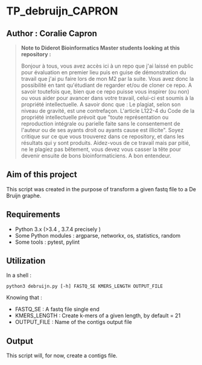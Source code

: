 # TP_debruijn_CAPRON
## Author : Coralie Capron


 > **Note to Diderot Bioinformatics Master students looking at this repository :**  
 > 
 > Bonjour à tous, vous avez accès ici à un repo que j'ai laissé en public pour évaluation en premier lieu puis en guise de démonstration du travail que j'ai pu faire lors de mon M2 par la suite. Vous avez donc la possibilité en tant qu'étudiant de regarder et/ou de cloner ce repo. A savoir toutefois que, bien que ce repo puisse vous inspirer (ou non) ou vous aider pour avancer dans votre travail, celui-ci est soumis à la propriété intellectuelle. A savoir donc que : Le plagiat, selon son niveau de gravité, est une contrefaçon. L'article L122-4 du Code de la propriété intellectuelle prévoit que "toute représentation ou reproduction intégrale ou parielle faite sans le consentement de l'auteur ou de ses ayants droit ou ayants cause est illicite". Soyez critique sur ce que vous trouverez dans ce repository, et dans les résultats qui y sont produits. Aidez-vous de ce travail mais par pitié, ne le plagiez pas bêtement, vous devez vous casser la tête pour devenir ensuite de bons bioinformaticiens. A bon entendeur. 

## Aim of this project

This script was created in the purpose of transform a given 
fastq file to a De Bruijn graphe.

## Requirements

* Python 3.x (>3.4 , 3.7.4 precisely )
* Some Python modules : argparse, networkx, os, statistics, random
* Some tools : pytest, pylint


## Utilization

In a shell : 
```
python3 debruijn.py [-h] FASTQ_SE KMERS_LENGTH OUTPUT_FILE
```

Knowing that :
- FASTQ_SE : A fastq file single end
- KMERS_LENGTH : Create k-mers of a given length, by default = 21
- OUTPUT_FILE : Name of the contigs output file

## Output

This script will, for now, create a contigs file. 
